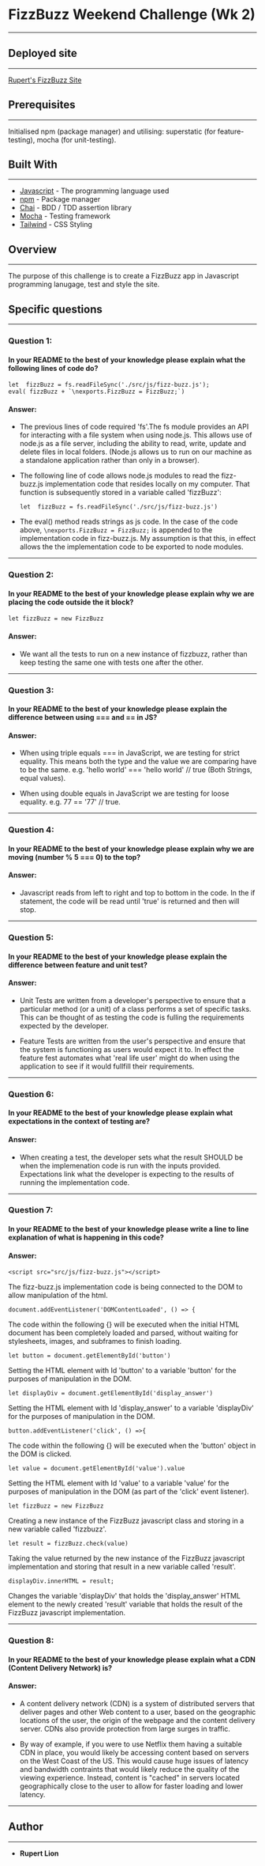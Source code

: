 # **FizzBuzz Weekend Challenge (Wk 2)**
-------

## Deployed site
-------

[Rupert's FizzBuzz Site](http://rupertlion.github.io/)

## Prerequisites
-------
Initialised npm (package manager) and utilising: superstatic (for feature-testing), mocha (for unit-testing).

## Built With
-------

* [Javascript](https://www.javascript.com/) - The programming language used
* [npm](https://www.npmjs.com/) - Package manager
* [Chai](http://www.chaijs.com/) - BDD / TDD assertion library
* [Mocha](https://mochajs.org/) - Testing framework
* [Tailwind](https://tailwindcss.com/) - CSS Styling

## **Overview**
-------
The purpose of this challenge is to create a FizzBuzz app in Javascript programming lanugage, test and style the site.

## **Specific questions**
-------

### Question 1:

#### In your README to the best of your knowledge please explain what the following lines of code do?

    let  fizzBuzz = fs.readFileSync('./src/js/fizz-buzz.js');
    eval( fizzBuzz + `\nexports.FizzBuzz = FizzBuzz;`)

#### Answer:

* The previous lines of code required 'fs'.The fs module provides an API for interacting with a file system when using node.js. This allows use of node.js as a file server, including the ability to read, write, update and delete files in local folders. (Node.js allows us to run on our machine as a standalone application rather than only in a browser).

* The following line of code allows node.js modules to read the fizz-buzz.js implementation code that resides locally on my computer. That function is subsequently stored in a variable called 'fizzBuzz': 
    ```
    let  fizzBuzz = fs.readFileSync('./src/js/fizz-buzz.js')
    ```

*  The eval() method reads strings as js code. In the case of the code above, `\nexports.FizzBuzz = FizzBuzz;` is appended to the implementation code in fizz-buzz.js. My assumption is that this, in effect allows the the implementation code to be exported to node modules.

-------

### Question 2:

#### In your README to the best of your knowledge please explain why we are placing the code outside the it block?

    let fizzBuzz = new FizzBuzz


#### Answer:

* We want all the tests to run on a new instance of fizzbuzz, rather than keep testing the same one with tests one after the other.

-------

### Question 3:

#### In your README to the best of your knowledge please explain the difference between using === and == in JS?

#### Answer:

* When using triple equals === in JavaScript, we are testing for strict equality. This means both the type and the value we are comparing have to be the same. e.g. 'hello world' === 'hello world' // true (Both Strings, equal values).

* When using double equals in JavaScript we are testing for loose equality. e.g. 77 == '77'
// true.

-------

### Question 4:

#### In your README to the best of your knowledge please explain why we are moving (number % 5 === 0) to the top?

#### Answer:

* Javascript reads from left to right and top to bottom in the code. In the if statement, the code will be read until 'true' is returned and then will stop.

-------

### Question 5:

#### In your README to the best of your knowledge please explain the difference between feature and unit test?

#### Answer:

* Unit Tests are written from a developer's perspective to ensure that a particular method (or a unit) of a class performs a set of specific tasks. This can be thought of as testing the code is fulling the requirements expected by the developer.

* Feature Tests are written from the user's perspective and ensure that the system is functioning as users would expect it to. In effect the feature fest automates what 'real life user' might do when using the application to see if it would fullfill their requirements.

-------

### Question 6:

####  In your README to the best of your knowledge please explain what expectations in the context of testing are?

#### Answer:

* When creating a test, the developer sets what the result SHOULD be when the implemenation code is run with the inputs provided. Expectations link what the developer is expecting to the results of running the implementation code.

-------

### Question 7:

####  In your README to the best of your knowledge please write a line to line explanation of what is happening in this code?

#### Answer:

```
<script src="src/js/fizz-buzz.js"></script>
```
The fizz-buzz.js implementation code is being connected to the DOM to allow manipulation of the html.

```
document.addEventListener('DOMContentLoaded', () => {
```
The code within the following {} will be executed when the initial HTML document has been completely loaded and parsed, without waiting for stylesheets, images, and subframes to finish loading.

```
let button = document.getElementById('button')
```
Setting the HTML element with Id 'button' to a variable 'button' for the purposes of manipulation in the DOM.

```
let displayDiv = document.getElementById('display_answer')
```
Setting the HTML element with Id 'display_answer' to a variable 'displayDiv' for the purposes of manipulation in the DOM.

```
button.addEventListener('click', () =>{
```
The code within the following {} will be executed when the 'button' object in the DOM is clicked.

```
let value = document.getElementById('value').value
```
Setting the HTML element with Id 'value' to a variable 'value' for the purposes of manipulation in the DOM (as part of the 'click' event listener).

```
let fizzBuzz = new FizzBuzz
```
Creating a new instance of the FizzBuzz javascript class and storing in a new variable called 'fizzbuzz'.

```
let result = fizzBuzz.check(value)
```
Taking the value returned by the new instance of the FizzBuzz javascript implementation and storing that result in a new variable called 'result'.

```
displayDiv.innerHTML = result;
```
Changes the variable 'displayDiv' that holds the 'display_answer' HTML element to the newly created 'result' variable that holds the result of the FizzBuzz javascript implementation.

-------

### Question 8:

#### In your README to the best of your knowledge please explain what a CDN (Content Delivery Network) is?

#### Answer:

* A content delivery network (CDN) is a system of distributed servers that deliver pages and other Web content to a user, based on the geographic locations of the user, the origin of the webpage and the content delivery server. CDNs also provide protection from large surges in traffic.

* By way of example, if you were to use Netflix them having a suitable CDN in place, you would likely be accessing content based on servers on the West Coast of the US. This would cause huge issues of latency and bandwidth contraints that would likely reduce the quality of the viewing experience. Instead, content is "cached" in servers located geographically close to the user to allow for faster loading and lower latency.

-------
## **Author**
-------
* **Rupert Lion**